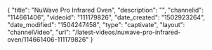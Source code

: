 {
    "title": "NuWave Pro Infrared Oven",
    "description": "",
    "channelid": "114661406",
    "videoid": "111179826",
    "date_created": "1502923264",
    "date_modified": "1504247458",
    "type": "captivate",
    "layout": "channelVideo",
    "url": "\/latest-videos\/nuwave-pro-infrared-oven\/114661406-111179826"
}